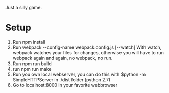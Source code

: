 Just a silly game.

# Setup

1. Run npm install
2. Run webpack --config-name webpack.config.js [--watch]
With watch, webpack watches your files for changes, otherwise you will have to run webpack again and again,
no webpack, no run.
2. Run npm run build
3. run npm run make
4. Run you own local webserver, you can do this with $python -m SimpleHTTPServer in ./dist folder (python 2.7)
5. Go to localhost:8000 in your favorite webbrowser
